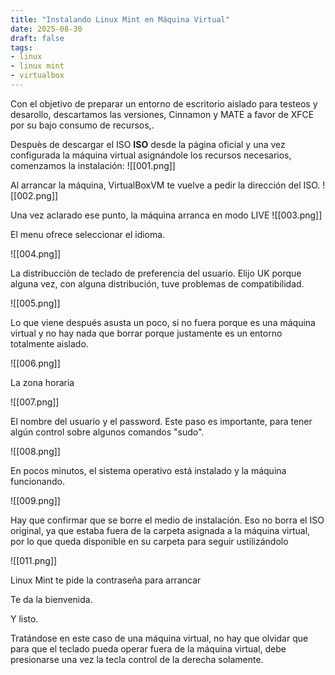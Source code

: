 ```yaml
--- 
title: "Instalando Linux Mint en Máquina Virtual"
date: 2025-08-30
draft: false 
tags: 
- linux 
- linux mint 
- virtualbox 
---
```

Con el objetivo de preparar un entorno de escritorio aislado para testeos y desarollo, descartamos las versiones, Cinnamon y MATE a favor de XFCE por su bajo consumo de recursos,.

Despuès de descargar el ISO
**ISO** desde la página oficial y una vez configurada la máquina virtual asignándole los recursos necesarios, comenzamos la instalación:
![[001.png]]

Al arrancar la máquina, VirtualBoxVM te vuelve a pedir la dirección del ISO. 
![[002.png]]

Una vez aclarado ese punto, la máquina arranca en modo LIVE
![[003.png]]

El menu ofrece seleccionar el idioma.

![[004.png]]

La distribucciòn de teclado de preferencia del usuario. Elijo UK porque alguna vez, con alguna distribución, tuve problemas de compatibilidad.

![[005.png]]
    
Lo que viene después asusta un poco, si no fuera porque es una máquina virtual y no hay nada que borrar porque justamente es un entorno totalmente aislado.

![[006.png]]


La zona horaria

![[007.png]]

El nombre del usuario y el password. Este paso es importante, para tener algún control sobre algunos comandos "sudo". 

![[008.png]]




En pocos minutos, el sistema operativo está instalado y la máquina funcionando.

![[009.png]]

Hay que confirmar que se borre el medio de instalación. Eso no borra el ISO original, ya que estaba fuera de la carpeta asignada a la máquina virtual, por lo que queda disponible en su carpeta para seguir ustilizándolo

![[011.png]]


Linux Mint te pide la contraseña para arrancar



Te da la bienvenida.


Y listo.



Tratándose en este caso de una máquina virtual, no hay que olvidar que para que el teclado pueda operar fuera de la máquina virtual, debe presionarse una vez la tecla control de la derecha solamente.  
 

